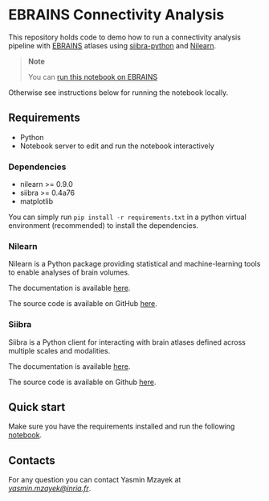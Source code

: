 # EBRAINS Connectivity Analysis

This repository holds code to demo how to run a connectivity analysis pipeline with [EBRAINS](https://ebrains.eu/) atlases using [siibra-python](https://siibra-python.readthedocs.io) and [Nilearn](http://nilearn.github.io/index.html).

> **Note**
> 
> You can [run this notebook on EBRAINS](https://lab.ebrains.eu/hub/user-redirect/git-pull?repo=https%3A%2F%2Fgithub.com%2Fymzayek%2FEBRAINS-Connectivity-Analysis&urlpath=lab%2Ftree%2FEBRAINS-Connectivity-Analysis%2F)

Otherwise see instructions below for running the notebook locally.

## Requirements

- Python
- Notebook server to edit and run the notebook interactively

### Dependencies

- nilearn >= 0.9.0
- siibra >= 0.4a76
- matplotlib

You can simply run ```pip install -r requirements.txt``` in a python virtual
environment (recommended) to install the dependencies.

### Nilearn

Nilearn is a Python package providing statistical and machine-learning tools to enable analyses of brain volumes.

The documentation is available [here](https://nilearn.github.io/stable/index.html).

The source code is available on GitHub [here](https://github.com/nilearn/nilearn).

### Siibra

Siibra is a Python client for interacting with brain atlases defined across multiple scales and modalities. 

The documentation is available [here](https://siibra-python.readthedocs.io/en/latest/?badge=latest).

The source code is available on Github [here](https://github.com/FZJ-INM1-BDA/siibra-python).

## Quick start

Make sure you have the requirements installed and run the following
[notebook](https://github.com/ymzayek/EBRAINS-Connectivity-Analysis/blob/main/Notebooks/connectivity-analysis-pipeline.ipynb).

## Contacts

For any question you can contact Yasmin Mzayek at *yasmin.mzayek@inria.fr*.
